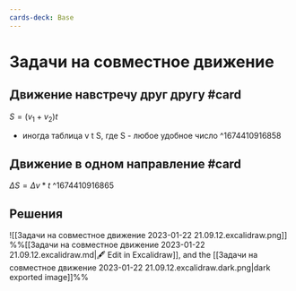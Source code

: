 ```yaml
---
cards-deck: Base
---
```


# Задачи на совместное движение

## Движение навстречу друг другу #card 
$S = (v_1 + v_2)t$
+ иногда таблица v t S, где S - любое удобное число
^1674410916858

## Движение в одном направление #card
$\Delta S = \Delta v * t$
^1674410916865

## Решения
![[Задачи на совместное движение 2023-01-22 21.09.12.excalidraw.png]]
%%[[Задачи на совместное движение 2023-01-22 21.09.12.excalidraw.md|🖋 Edit in Excalidraw]], and the [[Задачи на совместное движение 2023-01-22 21.09.12.excalidraw.dark.png|dark exported image]]%%